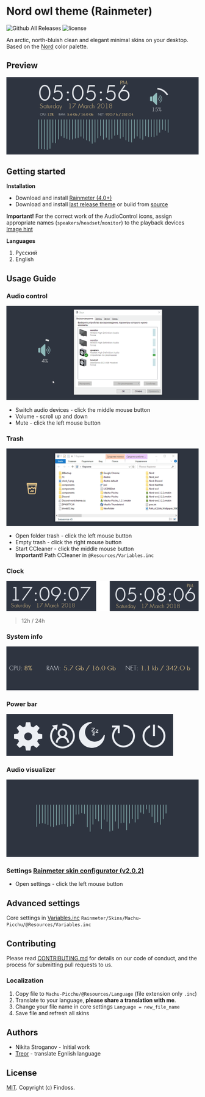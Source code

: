 # Nord owl theme (Rainmeter)

![Github All Releases](https://img.shields.io/github/downloads/Findoss/Nord-owl/total.svg?style=flat-square)
![license](https://img.shields.io/github/license/Findoss/Nord-owl.svg?style=flat-square)

An arctic, north-bluish clean and elegant minimal  skins on your desktop.  
Based on the <a href="https://github.com/arcticicestudio/nord">Nord</a> color palette.<br>

## Preview
![preview](media/main_preview.gif)

## Getting started
**Installation**
* Download and install [Rainmeter (4.0+)](https://www.rainmeter.net/)
* Download and install [last release theme](https://github.com/Findoss/Nord-owl/releases)
or build from [source](https://github.com/Findoss/Nord-owl/tree/master)  

**Important!** For the correct work of the AudioControl icons, assign appropriate names (`speakers`/`headset`/`monitor`) to the playback devices
[Image hint](media/cfg_playback_devices.png)

**Languages**
  1. Русский
  2. English

## Usage Guide
### Audio control
![preview](media/audio_control.gif)  
  * Switch audio devices - click the middle mouse button
  * Volume - scroll up and down
  * Mute - click the left mouse button

### Trash
![preview](media/tresh.gif)  
  * Open folder trash - click the left mouse button
  * Empty trash - click the right mouse button
  * Start CCleaner - click the middle mouse button  
  **Important!** Path CCleaner in `@Resources/Variables.inc`

### Clock
![preview](media/clock.png)  
> 12h / 24h

### System info
![preview](media/system_bar.gif)  

### Power bar
![preview](media/power_bar.png)  

### Audio visualizer
![preview](media/audio.gif)  


### Settings [Rainmeter skin configurator (v2.0.2)](https://github.com/Findoss/Rainmeter-skin-configurator)
  * Open settings - click the left mouse button

## Advanced settings
Core settings in [Variables.inc](https://github.com/Findoss/Rainmeter-Machu-Picchu/blob/master/Machu-Picchu/%40Resources/Variables.inc)
`Rainmeter/Skins/Machu-Picchu/@Resources/Variables.inc`

## Contributing
Please read [CONTRIBUTING.md](https://github.com/Findoss/Nord-owl/CONTRIBUTING.md) for details on our code of conduct, and the process for submitting pull requests to us.

### Localization
  1. Copy file to `Machu-Picchu/@Resources/Language` (file extension only `.inc`)
  2. Translate to your language, **please share a translation with me**.
  3. Change your file name in core settings `Language = new_file_name`
  4. Save file and refresh all skins

## Authors
  * Nikita Stroganov - Initial work
  * [Treor](https://github.com/Treor) - translate Egnlish language

## License
[MIT](https://github.com/Findoss/Nord-owl/LICENSE). Copyright (c) Findoss.
